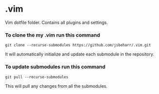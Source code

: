 # .vim
Vim dotfile folder. Contains all plugins and settings.

### To clone the my .vim run this command
```
git clone --recurse-submodules https://github.com/jsbeharr/.vim.git
```
It will automatically initialize and update each submodule in the repository.

### To update submodules run this command
```
git pull --recurse-submodules
```
This will pull any changes from all the submodules.
